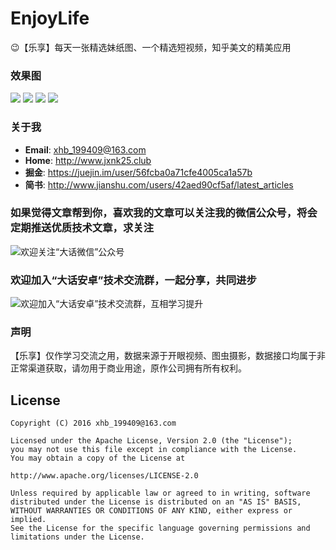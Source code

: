 # EnjoyLife
:wink:【乐享】每天一张精选妹纸图、一个精选短视频，知乎美文的精美应用

### 效果图

![](https://github.com/xiaohaibin/EnjoyLife/blob/master/screenshot/device-1.png)
![](https://github.com/xiaohaibin/EnjoyLife/blob/master/screenshot/device-2.png)
![](https://github.com/xiaohaibin/EnjoyLife/blob/master/screenshot/device-3.png)
![](https://github.com/xiaohaibin/EnjoyLife/blob/master/screenshot/device-4.png)


### 关于我

* **Email**: <xhb_199409@163.com>
* **Home**: <http://www.jxnk25.club>
* **掘金**: <https://juejin.im/user/56fcba0a71cfe4005ca1a57b>
* **简书**: <http://www.jianshu.com/users/42aed90cf5af/latest_articles>


### 如果觉得文章帮到你，喜欢我的文章可以关注我的微信公众号，将会定期推送优质技术文章，求关注

![欢迎关注“大话微信”公众号](http://upload-images.jianshu.io/upload_images/1956769-2f49dcb0dc5195b6.png?imageMogr2/auto-orient/strip%7CimageView2/2/w/1240)

### 欢迎加入“大话安卓”技术交流群，一起分享，共同进步
![欢迎加入“大话安卓”技术交流群，互相学习提升](http://upload-images.jianshu.io/upload_images/1956769-326c166b86ed8e94.JPG?imageMogr2/auto-orient/strip%7CimageView2/2/w/1240)

### 声明

  【乐享】仅作学习交流之用，数据来源于开眼视频、图虫摄影，数据接口均属于非正常渠道获取，请勿用于商业用途，原作公司拥有所有权利。

License
--
    Copyright (C) 2016 xhb_199409@163.com

    Licensed under the Apache License, Version 2.0 (the "License");
    you may not use this file except in compliance with the License.
    You may obtain a copy of the License at

    http://www.apache.org/licenses/LICENSE-2.0

    Unless required by applicable law or agreed to in writing, software
    distributed under the License is distributed on an "AS IS" BASIS,
    WITHOUT WARRANTIES OR CONDITIONS OF ANY KIND, either express or implied.
    See the License for the specific language governing permissions and
    limitations under the License.
    
